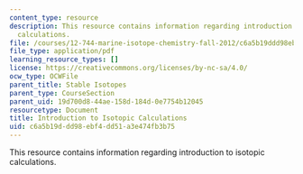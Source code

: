 ```yaml
---
content_type: resource
description: This resource contains information regarding introduction to isotopic
  calculations.
file: /courses/12-744-marine-isotope-chemistry-fall-2012/c6a5b19ddd98ebf4dd51a3e474fb3b75_MIT12_744F12_rdHayes2004.pdf
file_type: application/pdf
learning_resource_types: []
license: https://creativecommons.org/licenses/by-nc-sa/4.0/
ocw_type: OCWFile
parent_title: Stable Isotopes
parent_type: CourseSection
parent_uid: 19d700d8-44ae-158d-184d-0e7754b12045
resourcetype: Document
title: Introduction to Isotopic Calculations
uid: c6a5b19d-dd98-ebf4-dd51-a3e474fb3b75
---
```

This resource contains information regarding introduction to isotopic calculations.